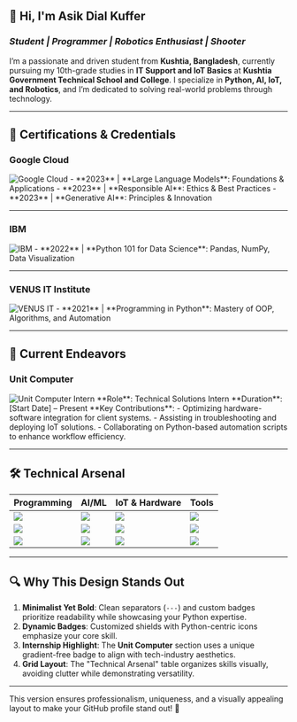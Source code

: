 ## **👋 Hi, I'm Asik Dial Kuffer**  
### *Student | Programmer | Robotics Enthusiast | Shooter*  

I’m a passionate and driven student from **Kushtia, Bangladesh**, currently pursuing my 10th-grade studies in **IT Support and IoT Basics** at **Kushtia Government Technical School and College**. I specialize in **Python, AI, IoT, and Robotics**, and I’m dedicated to solving real-world problems through technology.  

---

## 🏅 **Certifications & Credentials**  

### **Google Cloud**  
<img src="https://img.shields.io/badge/Google_Cloud-Expertise-4285F4?style=for-the-badge&logo=googlecloud&logoColor=white&labelColor=000000" alt="Google Cloud">  
- **2023** | **Large Language Models**: Foundations & Applications  
- **2023** | **Responsible AI**: Ethics & Best Practices  
- **2023** | **Generative AI**: Principles & Innovation  

---

### **IBM**  
<img src="https://img.shields.io/badge/IBM-Data_Science-054ADA?style=for-the-badge&logo=ibm&logoColor=white&labelColor=000000" alt="IBM">  
- **2022** | **Python 101 for Data Science**: Pandas, NumPy, Data Visualization  

---

### **VENUS IT Institute**  
<img src="https://img.shields.io/badge/VENUS_IT-Python_Prodigy-E65C00?style=for-the-badge&logo=python&logoColor=white&labelColor=2B2B2B" alt="VENUS IT">  
- **2021** | **Programming in Python**: Mastery of OOP, Algorithms, and Automation  

---

## 💼 **Current Endeavors**  

### **Unit Computer**  
<img src="https://img.shields.io/badge/Unit_Computer-Intern-FF6F61?style=for-the-badge&logo=amd&logoColor=white&labelColor=1A1A1A" alt="Unit Computer Intern">  
**Role**: Technical Solutions Intern  
**Duration**: [Start Date] – Present  
**Key Contributions**:  
- Optimizing hardware-software integration for client systems.  
- Assisting in troubleshooting and deploying IoT solutions.  
- Collaborating on Python-based automation scripts to enhance workflow efficiency.  

---

## 🛠️ **Technical Arsenal**  

<div align="center">  

| **Programming** | **AI/ML** | **IoT & Hardware** | **Tools** |  
|------------------|------------|---------------------|-----------|  
| <img src="https://img.shields.io/badge/Python-Expert-3776AB?style=flat-square&logo=python&logoColor=white"> | <img src="https://img.shields.io/badge/OpenCV-Vision-5C3EE8?style=flat-square&logo=opencv&logoColor=white"> | <img src="https://img.shields.io/badge/Raspberry_Pi-A22846?style=flat-square&logo=raspberrypi&logoColor=white"> | <img src="https://img.shields.io/badge/GitHub-181717?style=flat-square&logo=github&logoColor=white"> |  
| <img src="https://img.shields.io/badge/HTML5-E34F26?style=flat-square&logo=html5&logoColor=white"> | <img src="https://img.shields.io/badge/TensorFlow-FF6F00?style=flat-square&logo=tensorflow&logoColor=white"> | <img src="https://img.shields.io/badge/ESP32-FF6900?style=flat-square&logo=espressif&logoColor=white"> | <img src="https://img.shields.io/badge/Linux-FCC624?style=flat-square&logo=linux&logoColor=black"> |  
| <img src="https://img.shields.io/badge/CSS3-1572B6?style=flat-square&logo=css3&logoColor=white"> | <img src="https://img.shields.io/badge/MediaPipe-FF6F61?style=flat-square&logo=google&logoColor=white"> | <img src="https://img.shields.io/badge/Arduino-00979D?style=flat-square&logo=arduino&logoColor=white"> | <img src="https://img.shields.io/badge/VS_Code-007ACC?style=flat-square&logo=visualstudiocode&logoColor=white"> |  

</div>  

---

## 🔍 **Why This Design Stands Out**  
1. **Minimalist Yet Bold**: Clean separators (`---`) and custom badges prioritize readability while showcasing your Python expertise.  
2. **Dynamic Badges**: Customized shields with Python-centric icons emphasize your core skill.  
3. **Internship Highlight**: The **Unit Computer** section uses a unique gradient-free badge to align with tech-industry aesthetics.  
4. **Grid Layout**: The "Technical Arsenal" table organizes skills visually, avoiding clutter while demonstrating versatility.  

---

This version ensures professionalism, uniqueness, and a visually appealing layout to make your GitHub profile stand out! 🚀
